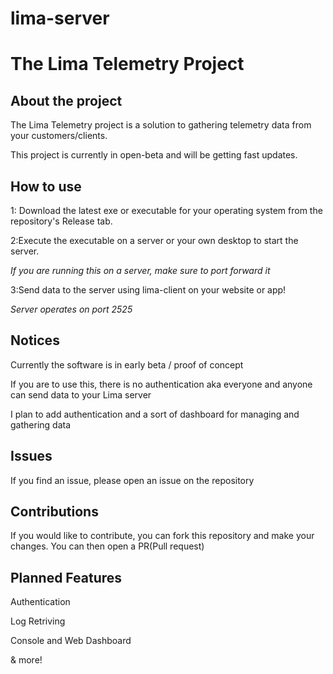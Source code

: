 # lima-server

# The Lima Telemetry Project

## About the project

The Lima Telemetry project is a solution to gathering telemetry data from your customers/clients.

This project is currently in open-beta and will be getting fast updates.

## How to use

1: Download the latest exe or executable for your operating system from the repository's Release tab.

2:Execute the executable on a server or your own desktop to start the server.

_If you are running this on a server, make sure to port forward it_

3:Send data to the server using lima-client on your website or app!

_Server operates on port 2525_

## Notices

Currently the software is in early beta / proof of concept

If you are to use this, there is no authentication aka everyone and anyone can send data to your Lima server

I plan to add authentication and a sort of dashboard for managing and gathering data

## Issues

If you find an issue, please open an issue on the repository

## Contributions

If you would like to contribute, you can fork this repository and make your changes. You can then open a PR(Pull request)

## Planned Features

Authentication

Log Retriving

Console and Web Dashboard

& more!
